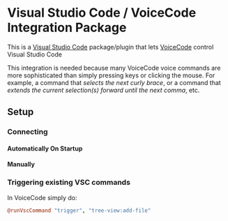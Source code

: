 # Visual Studio Code / VoiceCode Integration Package

This is a [Visual Studio Code](code.visualstudio.com) package/plugin that lets [VoiceCode](http://voicecode.io) control Visual Studio Code

This integration is needed because many VoiceCode voice commands are more sophisticated than simply pressing keys or clicking the mouse. For example, a command that *selects the next curly brace*, or a command that *extends the current selection(s) forward until the next comma*, etc.

## Setup

### Connecting

#### Automatically On Startup

#### Manually

### Triggering existing VSC commands

In VoiceCode simply do:

```coffeescript
@runVscCommand "trigger", "tree-view:add-file"
```
